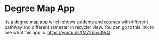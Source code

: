 # Degree Map App
Its a degree map app which shows students and courses with different pathway and different semester in recycler view. 
You can go to this link to see what this app is.
https://youtu.be/fM72b5v39sQ
